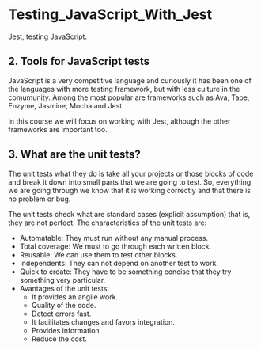 # Testing_JavaScript_With_Jest
Jest, testing JavaScript.

## 2. Tools for JavaScript tests
JavaScript is a very competitive language and curiously it has been one of the languages with more testing framework, but with less culture in the comumunity.
Among the most popular are frameworks such as Ava, Tape, Enzyme, Jasmine, Mocha and Jest.

In this course we will focus on working with Jest, although the other frameworks are important too.

## 3. What are the unit tests?
The unit tests what they do is take all your projects or those blocks of code and break it down into small parts that we are going to test. So, everything we are going through we know that it is working correctly and that there is no problem or bug.

The unit tests check what are standard cases (explicit assumption) that is, they are not perfect. The characteristics of the unit tests are:
* Automatable: They must run without any manual process.
* Total coverage: We must to go through each written block.
* Reusable: We can use them to test other blocks.
* Independents: They can not depend on another test to work.
* Quick to create: They have to be something concise that they try something very particular.
* Avantages of the unit tests:
    * It provides an angile work.
    * Quality of the code.
    * Detect errors fast.
    * It facilitates changes and favors integration.
    * Provides information
    * Reduce the cost.